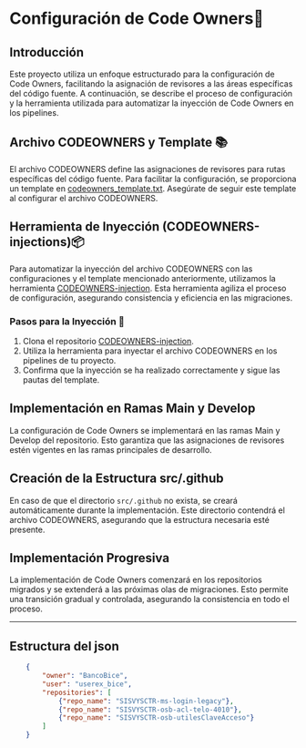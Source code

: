 # Configuración de Code Owners🚀

## Introducción

Este proyecto utiliza un enfoque estructurado para la configuración de Code Owners, facilitando la asignación de revisores a las áreas específicas del código fuente. A continuación, se describe el proceso de configuración y la herramienta utilizada para automatizar la inyección de Code Owners en los pipelines.

## Archivo CODEOWNERS y Template 📚

El archivo CODEOWNERS define las asignaciones de revisores para rutas específicas del código fuente. Para facilitar la configuración, se proporciona un template en [codeowners_template.txt](CODEOWNERS-injection/codeowners_template.txt). Asegúrate de seguir este template al configurar el archivo CODEOWNERS.

## Herramienta de Inyección (CODEOWNERS-injections)📦

Para automatizar la inyección del archivo CODEOWNERS con las configuraciones y el template mencionado anteriormente, utilizamos la herramienta [CODEOWNERS-injection](https://github.com/BancoBice/CODEOWNERS-injection). Esta herramienta agiliza el proceso de configuración, asegurando consistencia y eficiencia en las migraciones.

### Pasos para la Inyección 🤝

1. Clona el repositorio [CODEOWNERS-injection](https://github.com/BancoBice/CODEOWNERS-injection).
2. Utiliza la herramienta para inyectar el archivo CODEOWNERS en los pipelines de tu proyecto.
3. Confirma que la inyección se ha realizado correctamente y sigue las pautas del template.

## Implementación en Ramas Main y Develop

La configuración de Code Owners se implementará en las ramas Main y Develop del repositorio. Esto garantiza que las asignaciones de revisores estén vigentes en las ramas principales de desarrollo.

## Creación de la Estructura src/.github

En caso de que el directorio `src/.github` no exista, se creará automáticamente durante la implementación. Este directorio contendrá el archivo CODEOWNERS, asegurando que la estructura necesaria esté presente.

## Implementación Progresiva

La implementación de Code Owners comenzará en los repositorios migrados y se extenderá a las próximas olas de migraciones. Esto permite una transición gradual y controlada, asegurando la consistencia en todo el proceso.

---

## Estructura del json
```json
    {
        "owner": "BancoBice",
        "user": "userex_bice",
        "repositories": [
            {"repo_name": "SISVYSCTR-ms-login-legacy"},
            {"repo_name": "SISVYSCTR-osb-acl-telo-4010"},
            {"repo_name": "SISVYSCTR-osb-utilesClaveAcceso"}
        ]
    }
